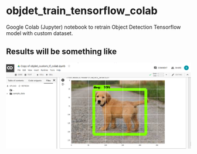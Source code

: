 # objdet_train_tensorflow_colab
Google Colab (Jupyter) notebook to retrain Object Detection Tensorflow model with custom dataset.


## Results will be something like 


![](0.png)
